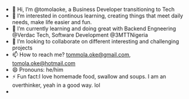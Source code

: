 - 👋 Hi, I’m @tomolaoke, a Business Developer transitioning to Tech
- 👀 I’m interested in continous learning, creating things that meet daily needs, make life easier and fun.
- 🌱 I’m currently learning and doing great with Backend Engneering @Verdac Tech, Software Development @3MTTNigeria
- 💞️ I’m looking to collaborate on different interesting and challenging projects
- 📫 How to reach me? tommola.oke@gmail.com, tomola.oke@hotmail.com
- 😄 Pronouns: he/him
- ⚡ Fun fact:I love homemade food, swallow and soups. I am an overthinker, yeah in a good way. lol
- 

<!---
tomolaoke/tomolaoke is a ✨ special ✨ repository because its `README.md` (this file) appears on your GitHub profile.
You can click the Preview link to take a look at your changes.
--->
